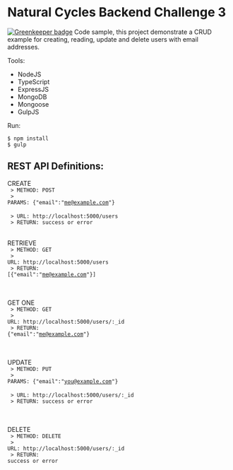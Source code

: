 # Natural Cycles Backend Challenge 3

[![Greenkeeper badge](https://badges.greenkeeper.io/jimmywarting/natural-cycles.svg)](https://greenkeeper.io/)
Code sample, this project demonstrate a CRUD example for creating, reading, update and delete users with email addresses.

Tools:
- NodeJS
- TypeScript
- ExpressJS
- MongoDB
- Mongoose
- GulpJS

Run:
```
$ npm install
$ gulp
```


<h2> REST API Definitions: </h2>

CREATE <br />
   <code> > METHOD: POST </code> <br />
   <code> > PARAMS: {"email":"me@example.com"} </code> <br />
   <code> > URL: http://localhost:5000/users </code> <br />
   <code> > RETURN: success or error </code> <br />
<br />

RETRIEVE <br />
   <code> > METHOD: GET </code> <br />
   <code> > URL: http://localhost:5000/users </code> <br />
   <code> > RETURN: [{"email":"me@example.com"}]</code> <br />
<br />
<br />

GET ONE <br />
   <code> > METHOD: GET </code> <br />
   <code> > URL: http://localhost:5000/users/:_id </code> <br />
   <code> > RETURN: {"email":"me@example.com"} </code> <br />
<br />
<br />

UPDATE <br />
   <code> > METHOD: PUT </code> <br />
   <code> > PARAMS: {"email":"you@example.com"} </code> <br />
   <code> > URL: http://localhost:5000/users/:_id </code> <br />
   <code> > RETURN: success or error </code> <br />
<br />
<br />

DELETE <br />
   <code> > METHOD: DELETE </code> <br />
   <code> > URL: http://localhost:5000/users/:_id </code> <br />
   <code> > RETURN: success or error </code> <br />
<br />
<br />
